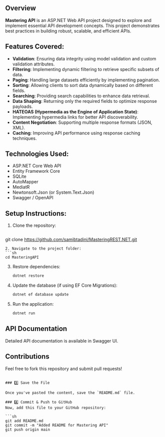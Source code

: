 ## Overview  
**Mastering API** is an ASP.NET Web API project designed to explore and implement essential API development concepts. This project demonstrates best practices in building robust, scalable, and efficient APIs.  

## Features Covered:  
- **Validation**: Ensuring data integrity using model validation and custom validation attributes.  
- **Filtering**: Implementing dynamic filtering to retrieve specific subsets of data.  
- **Paging**: Handling large datasets efficiently by implementing pagination.  
- **Sorting**: Allowing clients to sort data dynamically based on different fields.  
- **Searching**: Providing search capabilities to enhance data retrieval.  
- **Data Shaping**: Returning only the required fields to optimize response payloads.  
- **HATEOAS (Hypermedia as the Engine of Application State)**: Implementing hypermedia links for better API discoverability.  
- **Content Negotiation**: Supporting multiple response formats (JSON, XML).  
- **Caching**: Improving API performance using response caching techniques.  

## Technologies Used:  
- ASP.NET Core Web API  
- Entity Framework Core  
- SQLite  
- AutoMapper  
- MediatR  
- Newtonsoft.Json (or System.Text.Json)  
- Swagger / OpenAPI  

## Setup Instructions:  
1. Clone the repository:  
   ```sh
  git clone https://github.com/samibtadini/MasteringREST.NET.git
   ```
2. Navigate to the project folder:  
   ```sh
   cd MasteringAPI
   ```
3. Restore dependencies:  
   ```sh
   dotnet restore
   ```
4. Update the database (if using EF Core Migrations):  
   ```sh
   dotnet ef database update
   ```
5. Run the application:  
   ```sh
   dotnet run
   ```

## API Documentation  
Detailed API documentation is available in Swagger UI.

## Contributions  
Feel free to fork this repository and submit pull requests!  
```

### 3️⃣ Save the File

Once you've pasted the content, save the `README.md` file.

### 4️⃣ Commit & Push to GitHub
Now, add this file to your GitHub repository:

```sh
git add README.md
git commit -m "Added README for Mastering API"
git push origin main
```
